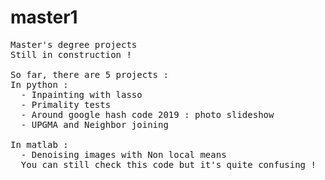 # master1
<pre>
Master's degree projects
Still in construction ! 

So far, there are 5 projects : 
In python : 
  - Inpainting with lasso
  - Primality tests
  - Around google hash code 2019 : photo slideshow
  - UPGMA and Neighbor joining
   
In matlab :
  - Denoising images with Non local means
  You can still check this code but it's quite confusing !
</pre>

